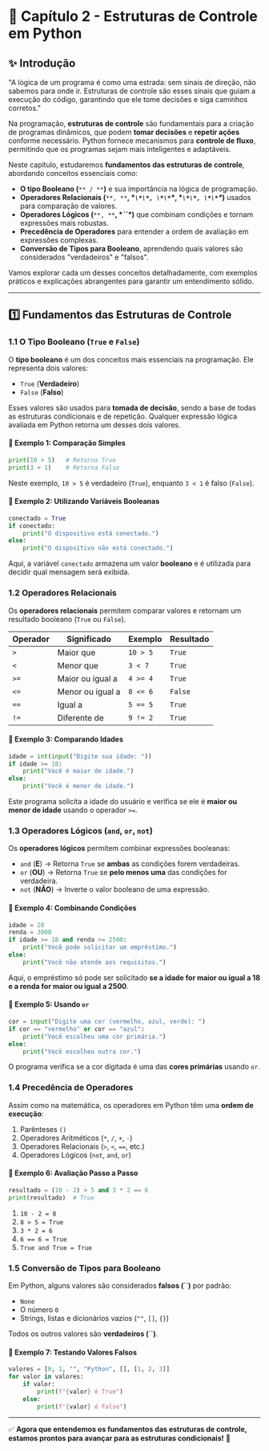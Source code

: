 # 📖 Capítulo 2 - Estruturas de Controle em Python

## ✨ Introdução

"A lógica de um programa é como uma estrada: sem sinais de direção, não sabemos para onde ir. Estruturas de controle são esses sinais que guiam a execução do código, garantindo que ele tome decisões e siga caminhos corretos."

Na programação, **estruturas de controle** são fundamentais para a criação de programas dinâmicos, que podem **tomar decisões** e **repetir ações** conforme necessário. Python fornece mecanismos para **controle de fluxo**, permitindo que os programas sejam mais inteligentes e adaptáveis.

Neste capítulo, estudaremos **fundamentos das estruturas de controle**, abordando conceitos essenciais como:

- **O tipo Booleano (**`** / **`**)** e sua importância na lógica de programação.
- **Operadores Relacionais (**`**, **`**, \**`\*\*, \*\*`\**, \**`\*\*, \*\*`\**)** usados para comparação de valores.
- **Operadores Lógicos (**`**, **`**, \**``\**)** que combinam condições e tornam expressões mais robustas.
- **Precedência de Operadores** para entender a ordem de avaliação em expressões complexas.
- **Conversão de Tipos para Booleano**, aprendendo quais valores são considerados "verdadeiros" e "falsos".

Vamos explorar cada um desses conceitos detalhadamente, com exemplos práticos e explicações abrangentes para garantir um entendimento sólido.

------

## 1️⃣ Fundamentos das Estruturas de Controle

### 1.1 O Tipo Booleano (`True` e `False`)

O **tipo booleano** é um dos conceitos mais essenciais na programação. Ele representa dois valores:

- `True` (**Verdadeiro**)
- `False` (**Falso**)

Esses valores são usados para **tomada de decisão**, sendo a base de todas as estruturas condicionais e de repetição. Qualquer expressão lógica avaliada em Python retorna um desses dois valores.

#### 🔹 Exemplo 1: Comparação Simples

```python
print(10 > 5)   # Retorna True
print(3 < 1)    # Retorna False
```

Neste exemplo, `10 > 5` é verdadeiro (`True`), enquanto `3 < 1` é falso (`False`).

#### 🔹 Exemplo 2: Utilizando Variáveis Booleanas

```python
conectado = True
if conectado:
    print("O dispositivo está conectado.")
else:
    print("O dispositivo não está conectado.")
```

Aqui, a variável `conectado` armazena um valor **booleano** e é utilizada para decidir qual mensagem será exibida.

### 1.2 Operadores Relacionais

Os **operadores relacionais** permitem comparar valores e retornam um resultado booleano (`True` ou `False`).

| Operador | Significado      | Exemplo  | Resultado |
| -------- | ---------------- | -------- | --------- |
| `>`      | Maior que        | `10 > 5` | `True`    |
| `<`      | Menor que        | `3 < 7`  | `True`    |
| `>=`     | Maior ou igual a | `4 >= 4` | `True`    |
| `<=`     | Menor ou igual a | `8 <= 6` | `False`   |
| `==`     | Igual a          | `5 == 5` | `True`    |
| `!=`     | Diferente de     | `9 != 2` | `True`    |

#### 🔹 Exemplo 3: Comparando Idades

```python
idade = int(input("Digite sua idade: "))
if idade >= 18:
    print("Você é maior de idade.")
else:
    print("Você é menor de idade.")
```

Este programa solicita a idade do usuário e verifica se ele é **maior ou menor de idade** usando o operador `>=`.

### 1.3 Operadores Lógicos (`and`, `or`, `not`)

Os **operadores lógicos** permitem combinar expressões booleanas:

- `and` (**E**) → Retorna `True` se **ambas** as condições forem verdadeiras.
- `or` (**OU**) → Retorna `True` se **pelo menos uma** das condições for verdadeira.
- `not` (**NÃO**) → Inverte o valor booleano de uma expressão.

#### 🔹 Exemplo 4: Combinando Condições

```python
idade = 20
renda = 3000
if idade >= 18 and renda >= 2500:
    print("Você pode solicitar um empréstimo.")
else:
    print("Você não atende aos requisitos.")
```

Aqui, o empréstimo só pode ser solicitado **se a idade for maior ou igual a 18 e a renda for maior ou igual a 2500**.

#### 🔹 Exemplo 5: Usando `or`

```python
cor = input("Digite uma cor (vermelho, azul, verde): ")
if cor == "vermelho" or cor == "azul":
    print("Você escolheu uma cor primária.")
else:
    print("Você escolheu outra cor.")
```

O programa verifica se a cor digitada é uma das **cores primárias** usando `or`.

### 1.4 Precedência de Operadores

Assim como na matemática, os operadores em Python têm uma **ordem de execução**:

1. Parênteses `()`
2. Operadores Aritméticos (`*`, `/`, `+`, `-`)
3. Operadores Relacionais (`>`, `<`, `==`, etc.)
4. Operadores Lógicos (`not`, `and`, `or`)

#### 🔹 Exemplo 6: Avaliação Passo a Passo

```python
resultado = (10 - 2) > 5 and 3 * 2 == 6
print(resultado)  # True
```

1. `10 - 2 = 8`
2. `8 > 5 = True`
3. `3 * 2 = 6`
4. `6 == 6 = True`
5. `True and True = True`

### 1.5 Conversão de Tipos para Booleano

Em Python, alguns valores são considerados **falsos (**``**)** por padrão:

- `None`
- O número `0`
- Strings, listas e dicionários vazios (`""`, `[]`, `{}`)

Todos os outros valores são **verdadeiros (**``**)**.

#### 🔹 Exemplo 7: Testando Valores Falsos

```python
valores = [0, 1, "", "Python", [], [1, 2, 3]]
for valor in valores:
    if valor:
        print(f"{valor} é True")
    else:
        print(f"{valor} é False")
```

------

✅ **Agora que entendemos os fundamentos das estruturas de controle, estamos prontos para avançar para as estruturas condicionais!** 🚀